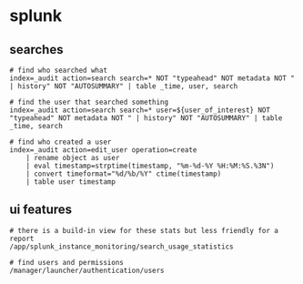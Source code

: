 # splunk

## searches

    # find who searched what
    index=_audit action=search search=* NOT "typeahead" NOT metadata NOT " | history" NOT "AUTOSUMMARY" | table _time, user, search

    # find the user that searched something
    index=_audit action=search search=* user=${user_of_interest} NOT "typeahead" NOT metadata NOT " | history" NOT "AUTOSUMMARY" | table _time, search

    # find who created a user
    index=_audit action=edit_user operation=create
        | rename object as user
        | eval timestamp=strptime(timestamp, "%m-%d-%Y %H:%M:%S.%3N")
        | convert timeformat="%d/%b/%Y" ctime(timestamp)
        | table user timestamp

## ui features

    # there is a build-in view for these stats but less friendly for a report
    /app/splunk_instance_monitoring/search_usage_statistics

    # find users and permissions
    /manager/launcher/authentication/users
